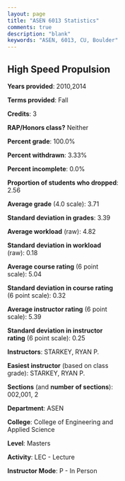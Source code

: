 ```yaml
---
layout: page
title: "ASEN 6013 Statistics"
comments: true
description: "blank"
keywords: "ASEN, 6013, CU, Boulder"
--- 
```

<head>
<script src="https://ajax.googleapis.com/ajax/libs/jquery/2.1.3/jquery.min.js"></script>
<script src="https://dl.dropboxusercontent.com/s/pc42nxpaw1ea4o9/highcharts.js?dl=0"></script>
<!-- <script src="../assets/js/highcharts.js"></script> -->
<style type="text/css">@font-face {
	font-family: "Bebas Neue";
	src: url(https://www.filehosting.org/file/details/544349/BebasNeue%20Regular.otf) format("opentype");
	}
	h1.Bebas { 
		font-family: "Bebas Neue", Verdana, Tahoma;
	}
</style>
</head>
<body>
	<div id="container" style="float: right; width: 45%; height: 88%; margin-left: 2.5%; margin-right: 2.5%;"></div>
	<script language="JavaScript">
		$(document).ready(function() {
		var chart = {type: 'column'};
		var title = {text: 'Grade Distribution'};
		var xAxis = {categories: ['A','B','C','D','F'],crosshair: true};
		var yAxis = {min: 0,title: {text: 'Percentage'}};
		var tooltip = {headerFormat: '<center><b><span style="font-size:20px">{point.key}</span></b></center>',
		               pointFormat: '<td style="padding:0"><b>{point.y:.1f}%</b></td>',
		               footerFormat: '</table>',shared: true,useHTML: true};
		var plotOptions = {column: {pointPadding: 0.0,borderWidth: 0}};  
		var credits = {enabled: false};var series= [{name: 'Percent',data: [78.95,18.42,2.63,0.0,0.0,]}];
		var json = {};
		json.chart = chart;
		json.title = title;
		json.tooltip = tooltip;
		json.xAxis = xAxis;
		json.yAxis = yAxis;  
		json.series = series;
		json.plotOptions = plotOptions;  
		json.credits = credits;
		$('#container').highcharts(json);
	});
	</script>
</body>
			   
## High Speed Propulsion

**Years provided**: 2010,2014

**Terms provided**: Fall

**Credits**: 3

**RAP/Honors class?** Neither

**Percent grade**: 100.0%

**Percent withdrawn**: 3.33%

**Percent incomplete**: 0.0%

**Proportion of students who dropped**: 2.56

**Average grade** (4.0 scale): 3.71

**Standard deviation in grades**: 3.39

**Average workload** (raw): 4.82

**Standard deviation in workload** (raw): 0.18

**Average course rating** (6 point scale): 5.04

**Standard deviation in course rating** (6 point scale): 0.32

**Average instructor rating** (6 point scale): 5.39

**Standard deviation in instructor rating** (6 point scale): 0.25

**Instructors**: STARKEY, RYAN P.

**Easiest instructor** (based on class grade): STARKEY, RYAN P.

**Sections** (and **number of sections**): 002,001, 2

**Department**: ASEN

**College**: College of Engineering and Applied Science

**Level**: Masters

**Activity**: LEC - Lecture

**Instructor Mode**: P  - In Person